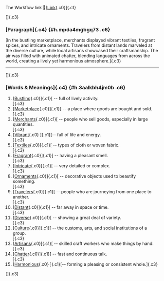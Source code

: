 The Workflow link
👏[[Link](https://www.google.com/url?q=http://www.google.com&sa=D&source=editors&ust=1758662641967127&usg=AOvVaw2E4UApBbYXf3Ys70L31t5F){.c0}]{.c1}

[]{.c3}

### [Paragraph]{.c4} {#h.mpda4mgbgq73 .c6}

[In the bustling marketplace, merchants displayed vibrant textiles,
fragrant spices, and intricate ornaments. Travelers from distant lands
marveled at the diverse culture, while local artisans showcased their
craftsmanship. The air was filled with animated chatter, blending
languages from across the world, creating a lively yet harmonious
atmosphere.]{.c3}

------------------------------------------------------------------------

[]{.c3}

### [Words & Meanings]{.c4} {#h.3aalkbh4jm0b .c6}

1.  [[Bustling](https://www.google.com/url?q=http://www.google.com&sa=D&source=editors&ust=1758662641968470&usg=AOvVaw0WZfFHu-3Rri24E8397hoO){.c0}]{.c1}[ --
    full of lively activity.\
    ]{.c3}
2.  [[Marketplace](https://www.google.com/url?q=http://www.google.com&sa=D&source=editors&ust=1758662641968715&usg=AOvVaw2GuNW3wvgxIH3zdVpGY2aE){.c0}]{.c1}[ --
    a place where goods are bought and sold.\
    ]{.c3}
3.  [[Merchants](https://www.google.com/url?q=http://www.google.com&sa=D&source=editors&ust=1758662641969028&usg=AOvVaw3z2o57LBGblDTmBFkLZbO0){.c0}]{.c1}[ --
    people who sell goods, especially in large quantities.\
    ]{.c3}
4.  [[Vibrant](https://www.google.com/url?q=http://www.google.com&sa=D&source=editors&ust=1758662641969263&usg=AOvVaw1tKA5I_1m2GiE9X1HErhrl){.c0}
    ]{.c1}[-- full of life and energy.\
    ]{.c3}
5.  [[Textiles](https://www.google.com/url?q=http://www.google.com&sa=D&source=editors&ust=1758662641969481&usg=AOvVaw2uzHpqX_Scs84df4QrWce7){.c0}]{.c1}[ --
    types of cloth or woven fabric.\
    ]{.c3}
6.  [[Fragrant](https://www.google.com/url?q=http://www.google.com&sa=D&source=editors&ust=1758662641969729&usg=AOvVaw00fAMAWQI4ID493VJU0m0p){.c0}]{.c1}[ --
    having a pleasant smell.\
    ]{.c3}
7.  [[Intricate](https://www.google.com/url?q=http://www.google.com&sa=D&source=editors&ust=1758662641969902&usg=AOvVaw1i22pNaoX9nNM14kx7gH_l){.c0}]{.c1}[ --
    very detailed or complex.\
    ]{.c3}
8.  [[Ornaments](https://www.google.com/url?q=http://www.google.com&sa=D&source=editors&ust=1758662641970066&usg=AOvVaw2wp5aXpjmqvRG1gFQ7sNKC){.c0}]{.c1}[ --
    decorative objects used to beautify something.\
    ]{.c3}
9.  [[Travelers](https://www.google.com/url?q=http://www.google.com&sa=D&source=editors&ust=1758662641970267&usg=AOvVaw2ANnve4jHGV2owxUaPYhuf){.c0}]{.c1}[ --
    people who are journeying from one place to another.\
    ]{.c3}
10. [[Distant](https://www.google.com/url?q=http://www.google.com&sa=D&source=editors&ust=1758662641970548&usg=AOvVaw3vs3GAiMhKqJDCejxW2ckD){.c0}]{.c1}[ --
    far away in space or time.\
    ]{.c3}
11. [[Diverse](https://www.google.com/url?q=http://www.google.com&sa=D&source=editors&ust=1758662641970736&usg=AOvVaw14KY-KKa44amhl61gZbboA){.c0}]{.c1}[ --
    showing a great deal of variety.\
    ]{.c3}
12. [[Culture](https://www.google.com/url?q=http://www.google.com&sa=D&source=editors&ust=1758662641970910&usg=AOvVaw1ZbRC0Q1T5Cln0QRB6U8GQ){.c0}]{.c1}[ --
    the customs, arts, and social institutions of a group.\
    ]{.c3}
13. [[Artisans](https://www.google.com/url?q=http://www.google.com&sa=D&source=editors&ust=1758662641971125&usg=AOvVaw3GewJ0M-UCIrn6Bnsl_T7O){.c0}]{.c1}[ --
    skilled craft workers who make things by hand.\
    ]{.c3}
14. [[Chatter](https://www.google.com/url?q=http://www.google.com&sa=D&source=editors&ust=1758662641971446&usg=AOvVaw0mSNrSHMKfu8WVUZlCB-au){.c0}]{.c1}[ --
    fast and continuous talk.\
    ]{.c3}
15. [[Harmonious](https://www.google.com/url?q=http://www.google.com&sa=D&source=editors&ust=1758662641971651&usg=AOvVaw22FVzK8EwI1Mt623US-6Nw){.c0}
    ]{.c1}[-- forming a pleasing or consistent whole.]{.c3}

[]{.c3}
